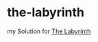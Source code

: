 # the-labyrinth
my Solution for [The Labyrinth](https://www.codingame.com/ide/puzzle/the-labyrinth)
